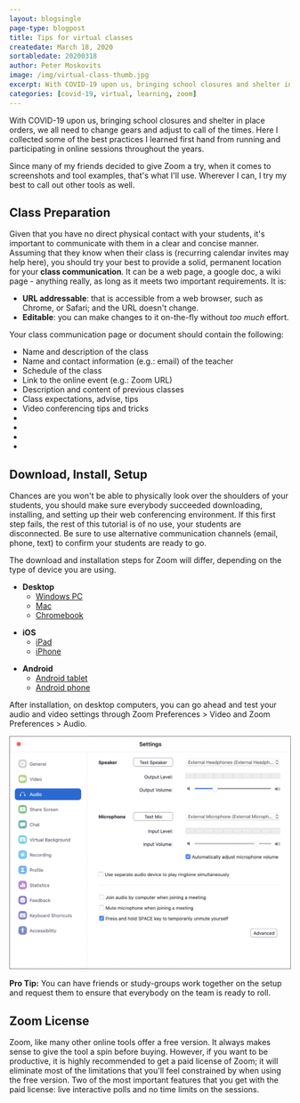 ```yaml
---
layout: blogsingle
page-type: blogpost
title: Tips for virtual classes
createdate: March 18, 2020
sortabledate: 20200318
author: Peter Moskovits
image: /img/virtual-class-thumb.jpg
excerpt: With COVID-19 upon us, bringing school closures and shelter in place orders, we all need to change gears and adjust to call of the times. Here I collected some of the best practices I learned first hand from running and participating in online sessions throughout the years.
categories: [covid-19, virtual, learning, zoom]
---
```



With COVID-19 upon us, bringing school closures and shelter in place orders, we all need to change gears and adjust to call of the times. Here I collected some of the best practices I learned first hand from running and participating in online sessions throughout the years.

<!-- <img src="{{site.baseurl}}/img/saturn-thumb.jpg"> -->

Since many of my friends decided to give Zoom a try, when it comes to screenshots and tool examples, that's what I'll use. Wherever I can, I try my best to call out other tools as well.

<h2>Class Preparation</h2>

Given that you have no direct physical contact with your students, it's important to communicate with them in a clear and concise manner. Assuming that they know when their class is (recurring calendar invites may help here), you should try your best to provide a solid, permanent location for your <b>class communication</b>. It can be a web page, a google doc, a wiki page - anything really, as long as it meets two important requirements. It is:
<ul>
  <li>
    <b>URL addressable</b>: that is accessible from a web browser, such as Chrome, or Safari; and the URL doesn't change.
  </li>
  <li>
    <b>Editable</b>: you can make changes to it on-the-fly without <em>too much</em> effort.
  </li>
</ul>

Your class communication page or document should contain the following:

<ul>
  <li>
    Name and description of the class
  </li>
  <li>
    Name and contact information (e.g.: email) of the teacher
  </li>
  <li>
    Schedule of the class
  </li>
  <li>
    Link to the online event (e.g.: Zoom URL)
  </li>
  <li>
    Description and content of previous classes
  </li>
  <li>
    Class expectations, advise, tips
  </li>
  <li>
    Video conferencing tips and tricks
  </li>
  <li>

  </li>
  <li>

  </li>
  <li>

  </li>
  <li>

  </li>
</ul>
<h2>Download, Install, Setup</h2>

Chances are you won't be able to physically look over the shoulders of your students, you should make sure everybody succeeded downloading, installing, and setting up their web conferencing environment. If this first step fails, the rest of this tutorial is of no use, your students are disconnected. Be sure to use alternative communication channels (email, phone, text) to confirm your students are ready to go.

The download and installation steps for Zoom will differ, depending on the type of device you are using.
<ul>
  <li>
  <b>Desktop</b>
    <ul>
      <li>
      <a href="https://zoom.us/support/download">Windows PC</a>
      </li>
      <li>
      <a href="https://zoom.us/support/download">Mac</a>
      </li>
      <li>
      <a href="https://zoom.us/support/download">Chromebook</a>
      </li>
    </ul>
  </li>
</ul>
<ul>
  <li>
  <b>iOS</b>
    <ul>
      <li>
      <a href="https://apps.apple.com/us/app/zoom-cloud-meetings/id546505307">iPad</a>
      </li>
      <li>
      <a href="https://apps.apple.com/us/app/zoom-cloud-meetings/id546505307">iPhone</a>
      </li>
    </ul>
  </li>
</ul>
<ul>
  <li>
  <b>Android</b>
    <ul>
      <li>
      <a href="https://play.google.com/store/apps/details?id=us.zoom.videomeetings&hl=en_US">Android tablet</a>
      </li>
      <li>
      <a href="https://play.google.com/store/apps/details?id=us.zoom.videomeetings&hl=en_US">Android phone</a>
      </li>
    </ul>
  </li>
</ul>

<p/>

After installation, on desktop computers, you can go ahead and test your audio and video settings through Zoom Preferences > Video and Zoom Preferences > Audio.

<img style="border:1px solid gray" src="img/zoom-preferences.png">

<b>Pro Tip:</b> You can have friends or study-groups work together on the setup and request them to ensure that everybody on the team is ready to roll.

<h2>Zoom License</h2>
Zoom, like many other online tools offer a free version. It always makes sense to give the tool a spin before buying. However, if you want to be productive, it is highly recommended to get a paid license of Zoom; it will eliminate most of the limitations that you'll feel constrained by when using the free version. Two of the most important features that you get with the paid license: live interactive polls and no time limits on the sessions.
